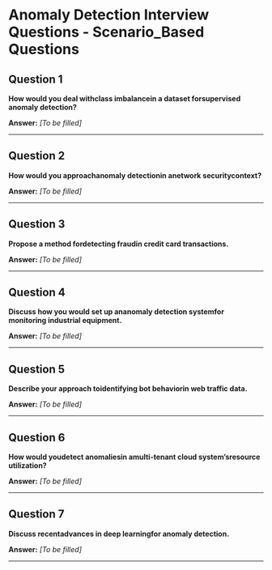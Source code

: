 # Anomaly Detection Interview Questions - Scenario_Based Questions

## Question 1

**How would you deal withclass imbalancein a dataset forsupervised anomaly detection?**

**Answer:** _[To be filled]_

---

## Question 2

**How would you approachanomaly detectionin anetwork securitycontext?**

**Answer:** _[To be filled]_

---

## Question 3

**Propose a method fordetecting fraudin credit card transactions.**

**Answer:** _[To be filled]_

---

## Question 4

**Discuss how you would set up ananomaly detection systemfor monitoring industrial equipment.**

**Answer:** _[To be filled]_

---

## Question 5

**Describe your approach toidentifying bot behaviorin web traffic data.**

**Answer:** _[To be filled]_

---

## Question 6

**How would youdetect anomaliesin amulti-tenant cloud system’sresource utilization?**

**Answer:** _[To be filled]_

---

## Question 7

**Discuss recentadvances in deep learningfor anomaly detection.**

**Answer:** _[To be filled]_

---

